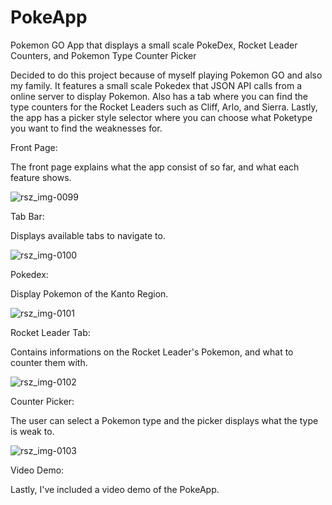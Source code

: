 # PokeApp
Pokemon GO App that displays a small scale PokeDex, Rocket Leader Counters, and Pokemon Type Counter Picker

Decided to do this project because of myself playing Pokemon GO and also my family. 
It features a small scale Pokedex that JSON API calls from a online server to display Pokemon. 
Also has a tab where you can find the type counters for the Rocket Leaders such as Cliff, Arlo, and Sierra.
Lastly, the app has a picker style selector where you can choose what Poketype you want to find the weaknesses for.

Front Page:

The front page explains what the app consist of so far, and what each feature shows.

![rsz_img-0099](https://user-images.githubusercontent.com/44517611/118406736-c2f70f00-b642-11eb-9b5a-bd87d235bc6c.png)



Tab Bar:

Displays available tabs to navigate to.

![rsz_img-0100](https://user-images.githubusercontent.com/44517611/118406798-0b163180-b643-11eb-951e-62affb824ce9.png)

Pokedex:

Display Pokemon of the Kanto Region.

![rsz_img-0101](https://user-images.githubusercontent.com/44517611/118406905-b0310a00-b643-11eb-9488-27274b298859.png)

Rocket Leader Tab:

Contains informations on the Rocket Leader's Pokemon, and what to counter them with.

![rsz_img-0102](https://user-images.githubusercontent.com/44517611/118406915-c63eca80-b643-11eb-851f-eb2f4a2c83ee.png)

Counter Picker:

The user can select a Pokemon type and the picker displays what the type is weak to.

![rsz_img-0103](https://user-images.githubusercontent.com/44517611/118406948-ec646a80-b643-11eb-83d0-cd5a84cef8b6.png)

Video Demo:

Lastly, I've included a video demo of the PokeApp.




